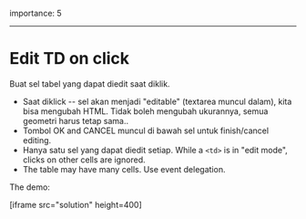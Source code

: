 importance: 5

---

# Edit TD on click

Buat sel tabel yang dapat diedit saat diklik.

- Saat diklick -- sel akan menjadi "editable" (textarea muncul dalam), kita bisa mengubah HTML. Tidak boleh mengubah ukurannya, semua geometri harus tetap sama..
- Tombol OK and CANCEL muncul di bawah sel untuk finish/cancel editing.
- Hanya satu sel yang dapat diedit setiap. While a `<td>` is in "edit mode", clicks on other cells are ignored.
- The table may have many cells. Use event delegation.

The demo:

[iframe src="solution" height=400]
<!--stackedit_data:
eyJoaXN0b3J5IjpbLTUxNDM5Nzc0M119
-->